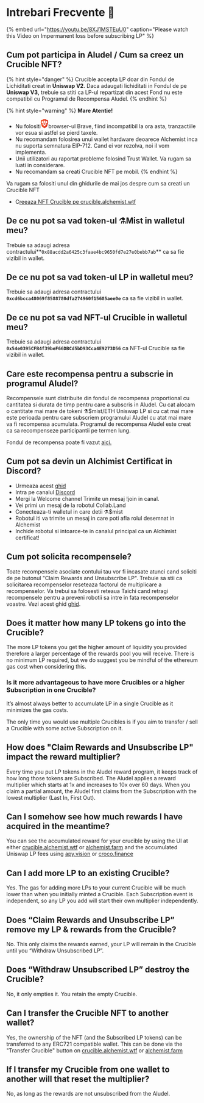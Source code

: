 # Intrebari Frecvente 📖



{% embed url="https://youtu.be/8XJ1MSTEuU0" caption="Please watch this Video on Impermanent loss before subscribing LP" %}

## **Cum pot participa in Aludel / Cum sa creez un Crucible NFT?**

{% hint style="danger" %}
Crucible accepta LP doar din Fondul de Lichiditati creat in **Uniswap V2**. Daca adaugati lichiditati in Fondul de pe **Uniswap V3,** trebuie sa stiti ca LP-ul repartizat din acest Fond nu este compatibil cu Programul de Recompensa Aludel.
{% endhint %}

{% hint style="warning" %}
**Mare Atentie!**

* Nu folositi![](../.gitbook/assets/brave.png)browser-ul Brave, fiind incompatibil la ora asta, tranzactiile vor esua si astfel se pierd taxele.
* Nu recomandam folosirea unui wallet hardware deoarece Alchemist inca nu suporta semnatura EIP-712. Cand ei vor rezolva, noi il vom implementa.
* Unii utilizatori au raportat probleme folosind Trust Wallet. Va rugam sa luati in considerare.
* Nu recomandam sa creati Crucible NFT pe mobil.
{% endhint %}

Va rugam sa folositi unul din ghidurile de mai jos despre cum sa creati un Crucible NFT

* C[reeaza NFT Crucible pe crucible.alchemist.wtf](guides-crucible.alchemist.wtf/)

## **De ce nu pot sa vad token-ul ⚗️Mist in walletul meu?** 

Trebuie sa adaugi adresa contractului**`0x88acdd2a6425c3faae4bc9650fd7e27e0bebb7ab`** ca sa fie vizibil in wallet.

## **De ce nu pot sa vad token-ul LP in walletul meu?**

Trebuie sa adaugi adresa contractului **`0xcd6bcca48069f8588780dfa274960f15685aee0e`** ca sa fie vizibil in wallet.

## **De ce nu pot sa vad NFT-ul Crucible in walletul meu?**

Trebuie sa adaugi adresa contractului  **`0x54e0395CFB4f39beF66DBCd5bD93Cca4E9273D56`** ca NFT-ul Crucible sa fie vizibil in wallet.

## **Care este recompensa pentru a subscrie in programul Aludel?**

Recompensele sunt distribuite din fondul de recompensa proportional cu cantitatea si durata de timp pentru care a subscris in Aludel. Cu cat alocam o cantitate mai mare de tokeni ⚗️$mist/ETH Uniswap LP si cu cat mai mare este perioada pentru care subscriem programului Aludel cu atat mai mare va fi recompensa acumulata. Programul de recompensa Aludel este creat ca sa recompenseze participantii pe termen lung.

Fondul de recompensa poate fi vazut [aici.](https://etherscan.io/address/0x04108d6e9a51bec5170f8fd953a156cf754ba541)

## **Cum pot sa devin un Alchimist Certificat in Discord?**

* Urmeaza acest [ghid](how-to-become-a-certified-alchemist-on-discord.md)
* Intra pe canalul [Discord](https://discord.com/invite/qWQQMMKjKe)
* Mergi la Welcome channel Trimite un mesaj !join in canal.
* Vei primi un mesaj de la robotul Collab.Land
* Conecteaza-ti walletul in care detii ⚗️$mist
* Robotul iti va trimite un mesaj in care poti afla rolul desemnat in Alchemist 
* Inchide robotul si intoarce-te in canalul principal ca un Alchimist certificat!

## **Cum pot solicita recompensele?**

Toate recompensele asociate contului tau vor fi incasate atunci cand soliciti de pe butonul "Claim Rewards and Unsubscribe LP". Trebuie sa stii ca solicitarea recompenselor reseteaza factorul de multiplicare a recompenselor. Va trebui sa folosesti reteaua Taichi cand retragi recompensele pentru a preveni robotii sa intre in fata recompenselor voastre. Vezi acest ghid [ghid](guides-alchemist.farm/how-to-claim-rewards-and-unsubscribe-your-lp-from-the-aludel-using-the-taichi-network.md).

## **Does it matter how many LP tokens go into the Crucible?**

The more LP tokens you get the higher amount of liquidity you provided therefore a larger percentage of the rewards pool you will receive. There is no minimum LP required, but we do suggest you be mindful of the ethereum gas cost when considering this.

### **Is it more advantageous to have more Crucibles or a higher Subscription in one Crucible?**

It’s almost always better to accumulate LP in a single Crucible as it minimizes the gas costs.

The only time you would use multiple Crucibles is if you aim to transfer / sell a Crucible with some active Subscription on it.

## **How does "Claim Rewards and Unsubscribe LP" impact the reward multiplier?**

Every time you put LP tokens in the Aludel reward program, it keeps track of how long those tokens are Subscribed. The Aludel applies a reward multiplier which starts at 1x and increases to 10x over 60 days. When you claim a partial amount, the Aludel first claims from the Subscription with the lowest multiplier \(Last In, First Out\).

## **Can I somehow see how much rewards I have acquired in the meantime?**

You can see the accumulated reward for your crucible by using the UI at either [crucible.alchemist.wtf](https://crucible.alchemist.wtf/) or [alchemist.farm](https://alchemist.farm/) and the accumulated Uniswap LP fees using [apy.vision](https://apy.vision/) or [croco.finance](https://croco.finance/)

## **Can I add more LP to an existing Crucible?**

Yes. The gas for adding more LPs to your current Crucible will be much lower than when you initially minted a Crucible. Each Subscription event is independent, so any LP you add will start their own multiplier independently.

## **Does “Claim Rewards and Unsubscribe LP” remove my LP & rewards from the Crucible?**

No. This only claims the rewards earned, your LP will remain in the Crucible until you “Withdraw Unsubscribed LP”.

## **Does “Withdraw Unsubscribed LP” destroy the Crucible?**

No, it only empties it. You retain the empty Crucible.

## **Can I transfer the Crucible NFT to another wallet?**

Yes, the ownership of the NFT \(and the Subscribed LP tokens\) can be transferred to any ERC721 compatible wallet. This can be done via the "Transfer Crucible" button on [crucible.alchemist.wtf](https://crucible.alchemist.wtf/) or [alchemist.farm](https://alchemist.farm/)

## **If I transfer my Crucible from one wallet to another will that reset the multiplier?**

No, as long as the rewards are not unsubscribed from the Aludel.

